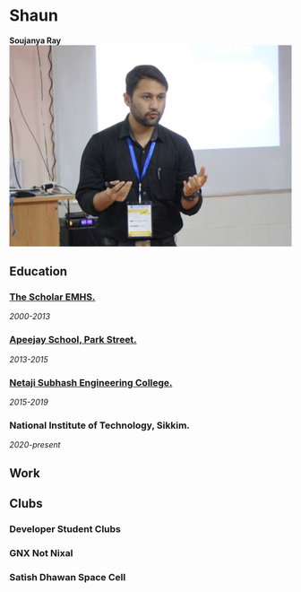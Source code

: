 # Shaun

**Soujanya Ray**
![](https://github.com/thecrazyphysicist369/me/blob/main/images/IMG_36141.jpg)

## Education

### [The Scholar EMHS.](https://www.facebook.com/scholarislampur/)
_2000-2013_

### [Apeejay School, Park Street.](http://www.apeejayschool.in/)
_2013-2015_

### [Netaji Subhash Engineering College.](https://www.nsec.ac.in/)
_2015-2019_

### National Institute of Technology, Sikkim.
_2020-present_

## Work

## Clubs

### Developer Student Clubs

### GNX Not Nixal

### Satish Dhawan Space Cell

